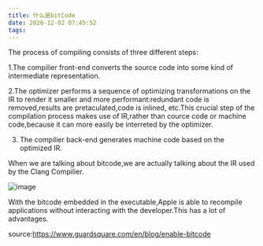 ```yaml
---
title: 什么是bitCode
date: 2020-12-02 07:45:52
tags:
---
```


The process of compiling consists of three different steps:

1.The compilier front-end converts the source code into some kind of intermediate representation.

2.The optimizer performs a sequence of optimizing transformations on the IR to render it smaller and more performant:redundant code is removed,results are pretaculated,code is inlined, etc.This crucial step of the compilation process makes use of IR,rather than cource code or machine code,because it can more easily be interreted by the optimizer.

3. The compilier back-end generates machine code based on the optimized IR. 

When we are talking about bitcode,we are actually talking about the IR used by the Clang Compilier.

![image](https://www.guardsquare.com/files/media/guardsquare2017/Compiling-with-bitcode-enabled.png)

With the bitcode embedded in the executable,Apple is able to recompile applications without interacting with the developer.This has a lot of advantages. 

source:https://www.guardsquare.com/en/blog/enable-bitcode